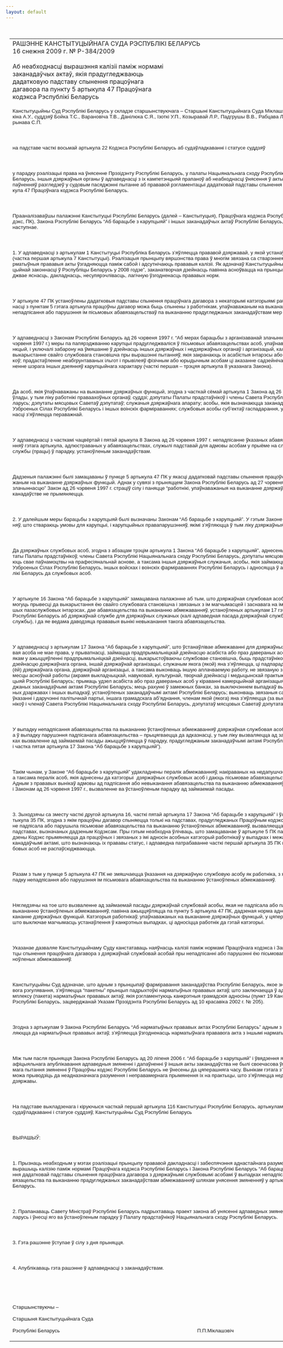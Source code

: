 ```yaml
---
layout: default
---
```


<div style="margin: 0px auto; width: 1000px;">

<div id="flag">

 

</div>

<div id="fixedWidth">

<div id="body">

<div id="columnSpanned">

<div id="content" style="margin: 10px">

<table>
<colgroup>
<col style="width: 100%" />
</colgroup>
<tbody>
<tr class="odd">
<td><div data-align="center" style="text-transform: uppercase;">
Рашэнне Канстытуцыйнага Суда Рэспублікі Беларусь
</div>
<div data-align="center">
16 снежня 2009 г. № Р-384/2009
</div>
<div data-align="left" style="width: 400px; margin-top: 20px; margin-bottom: 20px;">
Аб неабходнасці вырашэння калізіі паміж нормамі заканадаўчых актаў, якія прадугледжваюць дадатковую падставу спынення працоўнага дагавора па пункту 5 артыкула 47 Працоўнага кодэкса Рэспублікі Беларусь
</div>
<p><span lang="BE" style="font-size: 10pt; font-family: Arial; mso-ansi-language: BE">Канстытуцыйны Суд Рэспублікі Беларусь у складзе старшынствуючага – Старшыні Канстытуцыйнага Суда Міклашэвіча П.П., намесніка Старшыні Марыскіна А.У., суддзяў Бойка Т.С., Варановіча Т.В., Данілюка С.Я., Ізоткі У.П., Козыравай Л.Р., Падгрушы В.В., Рабцава Л.М., Сяргеевай</span><span style="font-size: 10pt; font-family: Arial"> </span><span lang="BE" style="font-size: 10pt; font-family: Arial; mso-ansi-language: BE">В.Г., Цікавенкі А.Г., Чыгрынава С.П.</span></p>
<p><span lang="BE" style="font-size: 10pt; font-family: Arial; mso-ansi-language: BE"></span></p>
<p> </p>
<p><span lang="BE" style="font-size: 10pt; font-family: Arial; mso-ansi-language: BE">на падставе часткі восьмай артыкула 22 Кодэкса Рэспублікі Беларусь аб судаўладкаванні і статусе суддзяў</span></p>
<p><span lang="BE" style="font-size: 10pt; font-family: Arial; mso-ansi-language: BE"></span></p>
<p> </p>
<p><span lang="BE" style="font-size: 10pt; font-family: Arial; mso-ansi-language: BE">у парадку рэалізацыі права на ўнясенне Прэзідэнту Рэспублікі Беларусь, у палаты Нацыянальнага сходу Рэспублікі Беларусь, Савет Міністраў Рэспублікі Беларусь, іншыя дзяржаўныя органы ў адпаведнасці з іх кампетэнцыяй прапаноў аб неабходнасці ўнясення ў акты заканадаўства змяненняў і (або) дапаўненняў разгледзеў у судовым пасяджэнні пытанне аб прававой рэгламентацыі дадатковай падставы спынення працоўнага дагавора па пункту 5 артыкула 47 Працоўнага кодэкса Рэспублікі Беларусь.</span></p>
<p><span lang="BE" style="font-size: 10pt; font-family: Arial; mso-ansi-language: BE"></span></p>
<p> </p>
<p><span lang="BE" style="font-size: 10pt; font-family: Arial; mso-ansi-language: BE">Прааналізаваўшы палажэнні Канстытуцыі Рэспублікі Беларусь (далей – Канстытуцыя), Працоўнага кодэкса Рэспублікі Беларусь (далей – Працоўны кодэкс, ПК), Закона Рэспублікі Беларусь “Аб барацьбе з карупцыяй” і іншых заканадаўчых актаў Рэспублікі Беларусь, Канстытуцыйны Суд устанавіў наступнае.</span></p>
<p><span lang="BE" style="font-size: 10pt; font-family: Arial; mso-ansi-language: BE"></span></p>
<p> </p>
<p><span lang="BE" style="font-size: 10pt; font-family: Arial; mso-ansi-language: BE">1. У адпаведнасці з артыкулам 1 Канстытуцыі Рэспубліка Беларусь з’яўляецца прававой дзяржавай, у якой устанаўліваецца прынцып вяршэнства права (частка першая артыкула 7 Канстытуцыі). Рэалізацыя прынцыпу вяршэнства права ў многім звязана са стварэннем такой<span style="mso-spacerun: yes">  </span>прававой сістэмы, пры якой нарматыўныя прававыя акты ўзгадняюцца паміж сабой і адсутнічаюць прававыя калізіі. Як адзначаў Канстытуцыйны Суд у Пасланні “Аб стане канстытуцыйнай законнасці ў Рэспубліцы Беларусь у 2008 годзе”, заканатворчая дзейнасць павінна асноўвацца на прынцыпе прававой дакладнасці, які прадугледжвае яснасць, дакладнасць, несупярэчлівасць, лагічную ўзгодненасць прававых норм.</span></p>
<p><span lang="BE" style="font-size: 10pt; font-family: Arial; mso-ansi-language: BE"></span></p>
<p> </p>
<p><span lang="BE" style="font-size: 10pt; font-family: Arial; mso-ansi-language: BE">У артыкуле 47 ПК устаноўлены дадатковыя падставы спынення працоўнага дагавора з некаторымі катэгорыямі работнікаў пры пэўных умовах. У адпаведнасці з пунктам 5 гэтага артыкула працоўны дагавор можа быць спынены з работнікам, упаўнаважаным на выкананне дзяржаўных функцый, у выпадках непадпісання або парушэння ім пісьмовых абавязацельстваў па выкананню прадугледжаных заканадаўствам мер па папярэджванню карупцыі.</span></p>
<p><span lang="BE" style="font-size: 10pt; font-family: Arial; mso-ansi-language: BE"></span></p>
<p> </p>
<p><span lang="BE" style="font-size: 10pt; font-family: Arial; mso-ansi-language: BE">У адпаведнасці з Законам Рэспублікі Беларусь ад 26 чэрвеня 1997 г. “Аб мерах барацьбы з арганізаванай злачыннасцю і карупцыяй” (далей – Закон ад 26 чэрвеня 1997 г.) меры па папярэджванню карупцыі прадугледжваліся ў пісьмовых абавязацельствах асоб, упаўнаважаных<span style="mso-spacerun: yes">  </span>на выкананне дзяржаўных функцый, і уключалі забарону на ўмяшанне ў дзейнасць іншых дзяржаўных і недзяржаўных органаў і арганізацый, калі гэта не ўваходзіць у кола іх абавязкаў; выкарыстанне свайго службовага становішча пры вырашэнні пытанняў, якія закранаюць іх асабістыя інтарэсы або інтарэсы членаў іх сям’і і блізкіх сваякоў; прадастаўленне неабгрунтаваных ільгот і прывілеяў фізічным або юрыдычным асобам ці аказанне садзейнічання ў іх прадастаўленні, а таксама ўчыненне шэрага іншых дзеянняў карупцыйнага характару (часткі першая – трэцяя артыкула 8 указанага Закона).</span></p>
<p><span lang="BE" style="font-size: 10pt; font-family: Arial; mso-ansi-language: BE"></span></p>
<p> </p>
<p><span lang="BE" style="font-size: 10pt; font-family: Arial; mso-ansi-language: BE">Да асоб, якія ўпаўнаважаны на выкананне дзяржаўных функцый, згодна з часткай сёмай артыкула 1 Закона ад 26 чэрвеня 1997 г., адносіліся прадстаўнікі ўлады, у тым ліку работнікі праваахоўных органаў, суддзі; дэпутаты Палаты прадстаўнікоў і члены Савета Рэспублікі<span style="mso-spacerun: yes">  </span>Нацыянальнага сходу Рэспублікі Беларусь; дэпутаты мясцовых Саветаў дэпутатаў; служачыя дзяржаўнага апарату; асобы, якія вызначаюцца заканадаўствам як службовыя, у тым ліку ва Узброеных Сілах Рэспублікі Беларусь і іншых воінскіх фарміраваннях; службовыя асобы суб’ектаў гаспадарання, у маёмасці якіх доля дзяржаўнай уласнасці з’яўляецца пераважнай.</span></p>
<p><span lang="BE" style="font-size: 10pt; font-family: Arial; mso-ansi-language: BE"></span></p>
<p> </p>
<p><span lang="BE" style="font-size: 10pt; font-family: Arial; mso-ansi-language: BE">У адпаведнасці з часткамі чацвёртай і пятай арыкула 8 Закона ад 26 чэрвеня 1997 г. непадпісанне ўказаных абавязацельстваў або парушэнне патрабаванняў гэтага артыкула, адлюстраваных у абавязацельствах, служылі падставай для адмовы асобам у прыёме на службу (працу) або для звальнення іх са службы (працы) ў парадку, устаноўленым заканадаўствам.</span></p>
<p><span lang="BE" style="font-size: 10pt; font-family: Arial; mso-ansi-language: BE"></span></p>
<p> </p>
<p><span lang="BE" style="font-size: 10pt; font-family: Arial; mso-ansi-language: BE">Дадзеныя палажэнні былі замацаваны ў пункце 5 артыкула 47 ПК у якасці дадатковай падставы спынення працоўнага дагавора з работнікам, упаўнаважаным на выкананне дзяржаўных функцый. Аднак у сувязі з прыняццем Закона Рэспублікі Беларусь ад 27 чэрвеня 2007 г. “Аб барацьбе з арганізаванай злачыннасцю” Закон ад 26 чэрвеня 1997 г. страціў сілу і паняцце “работнікі, упаўнаважаныя на выкананне дзяржаўных функцый” у антыкарупцыйным заканадаўстве не прымяняецца.</span></p>
<p><span lang="BE" style="font-size: 10pt; font-family: Arial; mso-ansi-language: BE"></span></p>
<p> </p>
<p><span lang="BE" style="font-size: 10pt; font-family: Arial; mso-ansi-language: BE">2. У далейшым меры барацьбы з карупцыяй былі вызначаны Законам “Аб барацьбе з карупцыяй”. У гэтым Законе устаноўлены суб’екты правапарушэнняў, што ствараюць умовы для карупцыі, і карупцыйных правапарушэнняў, якімі з’яўляюцца ў тым ліку дзяржаўныя службовыя асобы (артыкул 3).</span></p>
<p><span lang="BE" style="font-size: 10pt; font-family: Arial; mso-ansi-language: BE"></span></p>
<p> </p>
<p><span lang="BE" style="font-size: 10pt; font-family: Arial; mso-ansi-language: BE">Да дзяржаўных службовых асоб, згодна з абзацам трэцім артыкула 1 Закона “Аб барацьбе з карупцыяй”, аднесены Прэзідэнт Рэспублікі Беларусь, дэпутаты Палаты прадстаўнікоў, члены Савета Рэспублікі Нацыянальнага сходу Рэспублікі Беларусь, дэпутаты мясцовых Саветаў дэпутатаў, якія ажыццяўляюць свае паўнамоцтвы на прафесіянальнай аснове, а таксама іншыя дзяржаўныя служачыя, асобы, якія займаюць пасады ў дзяржаўных арганізацыях, Узброеных Сілах Рэспублікі Беларусь, іншых войсках і воінскіх фарміраваннях Рэспублікі Беларусь і адносяцца ў адпаведнасці з заканадаўствам Рэспублікі Беларусь да службовых асоб.</span></p>
<p><span lang="BE" style="font-size: 10pt; font-family: Arial; mso-ansi-language: BE"></span></p>
<p> </p>
<p><span lang="BE" style="font-size: 10pt; font-family: Arial; mso-ansi-language: BE">У артыкуле 16 Закона “Аб барацьбе з карупцыяй” замацавана палажэнне аб тым, што дзяржаўная службовая асоба у мэтах недапушчэння дзеянняў, якія могуць прывесці да выкарыстання ёю свайго службовага становішча і звязаных з ім магчымасцей і заснавага на ім аўтарытэту ў асабістых, групавых і іншых пазаслужбовых інтарэсах, дае абавязацельства па выкананню абмежаванняў, устаноўленых артыкулам 17 гэтага Закона, а таксама заканадаўствам Рэспублікі Беларусь аб дзяржаўнай службе для дзяржаўных служачых (калі адпаведная пасада дзяржаўнай службовай асобы адносіцца да дзяржаўнай службы), і да яе ведама даводзяца прававыя вынікі невыканання такога абавязацельства.</span></p>
<p><span lang="BE" style="font-size: 10pt; font-family: Arial; mso-ansi-language: BE"></span></p>
<p> </p>
<p><span lang="BE" style="font-size: 10pt; font-family: Arial; mso-ansi-language: BE">У адпаведнасці з артыкулам 17 Закона “Аб барацьбе з карупцыяй”, што ўстанаўлівае абмежаванні для дзяржаўных службовых асоб, дзяржаўная службовая асоба не мае права, у прыватнасці, займацца прадпрымальніцкай дзейнасцю асабіста або праз давераных асоб, аказваць садзейнічанне блізкім сваякам у ажыццяўленні прадпрымальніцкай дзейнасці, выкарыстоўваючы службовае становішча, быць прадстаўніком трэціх асоб па пытаннях, звязаных з дзейнасцю дзяржаўнага органа, іншай дзяржаўнай арганізацыі, служачым якога (якой) яна з’яўляецца, ці падпарадкаванага і (або) падкантрольнага яму (ёй) дзяржаўнага органа, дзяржаўнай арганізацыі, а таксама выконваць іншую аплачваемую работу, не звязаную з выкананнем працоўных абавязкаў па месцы асноўнай работы (акрамя выкладчыцкай, навуковай, культурнай, творчай дзейнасці і медыцынскай практыкі), калі іншае не ўстаноўлена Канстытуцыяй Рэспублікі Беларусь; прымаць удзел асабіста або праз давераных асоб у кіраванні камерцыйнай арганізацыяй, за выключэннем выпадкаў, прадугледжаных заканадаўчымі актамі Рэспублікі Беларусь; мець рахункі ў замежных банках, за выключэннем выпадкаў выканання дзяржаўных функцый у замежных дзаржавах і іншых выпадкаў, устаноўленых заканадаўчымі актамі Рэспублікі Беларусь; выконваць звязаныя са службовай (працоўнай) дзейнасцю ўказанні і даручэнні палітычнай партыі, іншага грамадскага аб’яднання, членам якой (якога) яна з’яўляецца (за выключэннем дэпутатаў Палаты прадстаўнікоў і членаў Савета Рэспублікі Нацыянальнага сходу Рэспублікі Беларусь, дэпутатаў мясцовых Саветаў дэпутатаў).</span></p>
<p><span lang="BE" style="font-size: 10pt; font-family: Arial; mso-ansi-language: BE"></span></p>
<p> </p>
<p><span lang="BE" style="font-size: 10pt; font-family: Arial; mso-ansi-language: BE">У выпадку непадпісання абавязацельства па выкананню ўстаноўленых абмежаванняў дзяржаўная службовая асоба вызваляецца ад займаемай пасады, а ў выпадку парушэння падпісанага абавязацельства – прыцягваецца да адказнасці, у тым ліку вызваляецца ад займаемай пасады. Ва ўказаных выпадках вызваленне ад займаемай пасады ажыццяўляецца ў парадку, прадугледжаным заканадаўчымі актамі Рэспублікі Беларусь (частка другая артыкула 16 і частка пятая артыкула 17 Закона “Аб барацьбе з карупцыяй”).</span></p>
<p><span lang="BE" style="font-size: 10pt; font-family: Arial; mso-ansi-language: BE"></span></p>
<p> </p>
<p><span lang="BE" style="font-size: 10pt; font-family: Arial; mso-ansi-language: BE">Такім чынам, у Законе “Аб барацьбе з карупцыяй” удакладнены пералік абмежаванняў, накіраваных на недапушчэнне дзеянняў карупцыйнага характару, а таксама пералік асоб, якія аднесены да катэгорыі<span style="mso-spacerun: yes">  </span>дзяржаўных службовых асоб і даюць пісьмовае абавязацельства па выкананню такіх абмежаванняў. Адным з прававых вынікаў адмовы ад падпісання або невыканання абавязацельства па выкананню абмежаванняў з’яўляецца, як гэта прадугледжвалася і Законам ад 26 чэрвеня 1997 г., вызваленне ва ўстаноўленым парадку ад займаемай пасады.</span></p>
<p><span lang="BE" style="font-size: 10pt; font-family: Arial; mso-ansi-language: BE"></span></p>
<p> </p>
<p><span lang="BE" style="font-size: 10pt; font-family: Arial; mso-ansi-language: BE">3. Зыходзячы са зместу часткі другой артыкула 16, часткі пятай артыкула 17 Закона “Аб барацьбе з карупцыяй” і ўлічваючы прадпісанне часткі першай артыкула 35 ПК, згодна з якім працоўны дагавор спыняецца толькі на падставах, прадугледжаных Працоўным кодэксам, дзяржаўная службовая асоба, якая не падпісала або парушыла пісьмовае абавязацельства па выкананню ўстаноўленых абмежаванняў, вызваляецца ад займаемай пасады ў парадку і на падставах, вызначаных дадзеным Кодэксам. Пры гэтым неабходна ўлічваць, што замацаванае ў артыкуле 5 ПК патрабаванне, у адпаведнасці з якім дадзены Кодэкс прымяняецца да працоўных і звязаных з імі адносін асобных катэгорый работнікаў у выпадках і межах, прадугледжаных спецыяльнымі заканадаўчымі актамі, што вызначаюць іх прававы статус, і адпаведна патрабаванне часткі першай артыкула 35 ПК на асобныя катэгорыі дзяржаўных службовых асоб не распаўсюджваюцца.</span></p>
<p><span lang="BE" style="font-size: 10pt; font-family: Arial; mso-ansi-language: BE"></span></p>
<p> </p>
<p><span lang="BE" style="font-size: 10pt; font-family: Arial; mso-ansi-language: BE">Разам з тым у пункце 5 артыкула 47 ПК не змяшчаецца ўказання на дзяржаўную службовую асобу як работніка, з якім працоўны дагавор спыняецца ў выпадку непадпісання або парушэння ім пісьмовага абавязацельства па выкананню ўстаноўленых абмежаванняў.</span></p>
<p><span lang="BE" style="font-size: 10pt; font-family: Arial; mso-ansi-language: BE"></span></p>
<p> </p>
<p><span lang="BE" style="font-size: 10pt; font-family: Arial; mso-ansi-language: BE">Нягледзячы на тое што вызваленне ад займаемай пасады дзяржаўнай службовай асобы, якая не падпісала або парушыла пісьмовае абавязацельства па выкананню ўстаноўленых абмежаванняў, павінна ажыццяўляцца па пункту 5 артыкула 47 ПК, дадзеная норма адносіцца да асоб, упаўнаважаных на выкананне дзяржаўных функцый. Катэгорыя работнікаў, упаўнаважаных на выкананне дзяржаўных функцый, у цяперашні час заканадаўча не вызначана, што выключае магчымасць устанаўлення ў канкрэтных выпадках, ці адносіцца работнік да гэтай катэгорыі.</span></p>
<p><span lang="BE" style="font-size: 10pt; font-family: Arial; mso-ansi-language: BE"></span></p>
<p> </p>
<p><span lang="BE" style="font-size: 10pt; font-family: Arial; mso-ansi-language: BE">Указанае дазваляе Канстытуцыйнаму Суду канстатаваць наяўнасць калізіі паміж нормамі Працоўнага кодэкса і Закона “Аб барацьбе з карупцыяй” у частцы спынення працоўнага дагавора з дзяржаўнай службовай асобай пры непадпісанні або парушэнні ёю пісьмовага абавязацельства па выкананню ўстаноўленых абмежаванняў.</span></p>
<p><span lang="BE" style="font-size: 10pt; font-family: Arial; mso-ansi-language: BE"></span></p>
<p> </p>
<p><span lang="BE" style="font-size: 10pt; font-family: Arial; mso-ansi-language: BE">Канстытуцыйны Суд адзначае, што адным з прынцыпаў фарміравання заканадаўства Рэспублікі Беларусь, якое значна павышае эфектыўнасць прававога рэгулявання, з’яўляецца “пакетны” прынцып падрыхтоўкі нарматыўных прававых актаў, што заключаецца ў адначасовай распрацоўцы і прыняцці комплексу (пакета) нарматыўных прававых актаў, якія рэгламентуюць канкрэтныя грамадскія адносіны (пункт 19 Канцэпцыі ўдасканальвання заканадаўства Рэспублікі Беларусь, зацверджанай Указам Прэзідэнта Рэспублікі Беларусь ад 10 красавіка 2002 г. № 205).</span></p>
<p><span lang="BE" style="font-size: 10pt; font-family: Arial; mso-ansi-language: BE"></span></p>
<p> </p>
<p><span lang="BE" style="font-size: 10pt; font-family: Arial; mso-ansi-language: BE">Згодна з артыкулам 9 Закона Рэспублікі Беларусь “Аб нарматыўных прававых актах Рэспублікі Беларусь” адным з агульных патрабаванняў, што прад’яўляюцца да нарматыўных прававых актаў, з’яўляецца ўзгодненасць нарматыўнага прававога акта з іншымі нарматыўнымі прававымі актамі.</span></p>
<p><span lang="BE" style="font-size: 10pt; font-family: Arial; mso-ansi-language: BE"></span></p>
<p> </p>
<p><span lang="BE" style="font-size: 10pt; font-family: Arial; mso-ansi-language: BE">Між тым пасля прыняцця Закона Рэспублікі Беларусь ад 20 ліпеня 2006 г. “Аб барацьбе з карупцыяй” і ўвядзення яго ў дзеянне праз шэсць месяцаў пасля афіцыяльнага апублікавання адпаведныя змяненні і дапаўненні ў іншыя акты заканадаўства не былі своечасова ўнесены. У прымяненні да разгледаемага пытання змяненні ў Працоўны кодэкс Рэспублікі Беларусь не ўнесены да цяперашняга часу. Вынікам гэтага з’явілася калізія прававых норм, якая можа прыводзіць да неадназначнага разумення і неправамернага прымянення іх на практыцы, што з’яўляецца недапушчальным ва ўмовах прававой дзяржавы.</span></p>
<p><span lang="BE" style="font-size: 10pt; font-family: Arial; mso-ansi-language: BE"></span></p>
<p> </p>
<p><span lang="BE" style="font-size: 10pt; font-family: Arial; mso-ansi-language: BE">На падставе выкладзенага і кіруючыся часткай першай артыкула 116 Канстытуцыі Рэспублікі Беларусь, артыкуламі 22 і 24 Кодэкса Рэспублікі Беларусь аб судаўладкаванні і статусе суддзяў, Канстытуцыйны Суд Рэспублікі Беларусь</span></p>
<p><strong><span lang="BE" style="font-size: 10pt; font-family: Arial; mso-ansi-language: BE"></span></strong></p>
<p> </p>
<p><span lang="BE" style="font-size: 10pt; font-family: Arial; mso-ansi-language: BE; mso-bidi-font-weight: bold">ВЫРАШЫЎ:</span></p>
<p><span style="font-size: 10pt; font-family: Arial"></span></p>
<p> </p>
<p><span lang="BE" style="font-size: 10pt; font-family: Arial; mso-ansi-language: BE">1. Прызнаць неабходным у мэтах рэалізацыі прынцыпу прававой дакладнасці і забеспячэння аднастайнага разумення і прымянення норм заканадаўства вырашыць калізію паміж нормамі Працоўнага кодэкса Рэспублікі Беларусь і Закона Рэспублікі Беларусь “Аб барацьбе з карупцыяй” у частцы ўстанаўлення дадатковай падставы спынення працоўнага дагавора з дзяржаўнымі службовымі асобамі ў выпадках непадпісання або парушэння імі пісьмовага абавязацельства па выкананню прадугледжаных заканадаўствам абмежаванняў шляхам унясення змяненняў у артыкул 47 Працоўнага кодэкса Рэспублікі Беларусь.</span></p>
<p><span lang="BE" style="font-size: 10pt; font-family: Arial; mso-ansi-language: BE"></span></p>
<p> </p>
<p><span lang="BE" style="font-size: 10pt; font-family: Arial; mso-ansi-language: BE">2. Прапанаваць Савету Міністраў Рэспублікі Беларусь падрыхтаваць праект закона аб унясенні адпаведных змяненняў у Працоўны кодэкс Рэспублікі Беларусь і ўнесці яго ва ўстаноўленым парадку ў Палату прадстаўнікоў Нацыянальнага сходу Рэспублікі Беларусь.</span></p>
<p> </p>
<p><span lang="BE" style="font-size: 10pt; font-family: Arial; mso-ansi-language: BE">3. Гэта рашэнне ўступае ў сілу з дня прыняцця.</span></p>
<p> </p>
<p><span lang="BE" style="font-size: 10pt; font-family: Arial; mso-ansi-language: BE">4. Апублікаваць гэта рашэнне ў адпаведнасці з заканадаўствам.</span></p>
<p><span lang="BE" style="font-size: 10pt; font-family: Arial; mso-ansi-language: BE"></span></p>
<p> </p>
<p><span lang="BE" style="font-size: 10pt; font-family: Arial; mso-ansi-language: BE"></span></p>
<p> </p>
<p><span lang="BE" style="font-size: 10pt; font-family: Arial; mso-ansi-language: BE">Старшынствуючы –</span></p>
<p><span lang="BE" style="font-size: 10pt; font-family: Arial; mso-ansi-language: BE">Старшыня Канстытуцыйнага Суда</span></p>
<p><span lang="BE" style="font-size: 10pt; font-family: Arial; mso-ansi-language: BE">Рэспублікі Беларусь<em><span style="mso-tab-count: 1">                                                                                             </span><span style="mso-tab-count: 1">     </span></em>П.П.Міклашэвіч</span></p></td>
</tr>
</tbody>
</table>

</div>

<div class="terminator">

 

</div>

</div>

</div>

</div>

</div>
